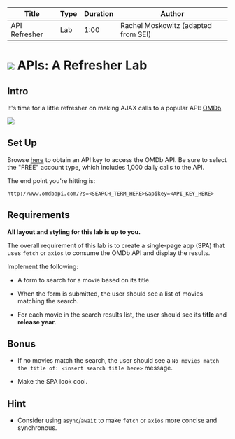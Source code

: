 
| Title | Type | Duration | Author |
| -- | -- | -- | -- |
| API Refresher | Lab | 1:00 | Rachel Moskowitz (adapted from SEI) |

# ![](https://ga-dash.s3.amazonaws.com/production/assets/logo-9f88ae6c9c3871690e33280fcf557f33.png) APIs: A Refresher Lab

## Intro

It's time for a little refresher on making AJAX calls to a popular API: [OMDb](http://www.omdbapi.com/).

<img src="https://i.imgur.com/XIbnaV8.jpg">

## Set Up

Browse [here](http://www.omdbapi.com/apikey.aspx) to obtain an API key to access the OMDb API. Be sure to select the "FREE" account type, which includes 1,000 daily calls to the API.

The end point you're hitting is:

`http://www.omdbapi.com/?s=<SEARCH_TERM_HERE>&apikey=<API_KEY_HERE>`

## Requirements

**All layout and styling for this lab is up to you.**

The overall requirement of this lab is to create a single-page app (SPA) that uses `fetch` or `axios` to consume the OMDb API and display the results.

Implement the following:

- A form to search for a movie based on its title.

- When the form is submitted, the user should see a list of movies matching the search.

- For each movie in the search results list, the user should see its **title** and **release year**.

## Bonus

- If no movies match the search, the user should see a `No movies match the title of: <insert search title here>` message.

- Make the SPA look cool.

## Hint

- Consider using `async`/`await` to make `fetch` or `axios` more concise and synchronous.
